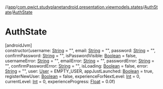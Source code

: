 //[app](../../../index.md)/[com.qwict.studyplanetandroid.presentation.viewmodels.states](../index.md)/[AuthState](index.md)/[AuthState](-auth-state.md)

# AuthState

[androidJvm]\
constructor(username: [String](https://kotlinlang.org/api/latest/jvm/stdlib/kotlin/-string/index.html) = &quot;&quot;, email: [String](https://kotlinlang.org/api/latest/jvm/stdlib/kotlin/-string/index.html) = &quot;&quot;, password: [String](https://kotlinlang.org/api/latest/jvm/stdlib/kotlin/-string/index.html) = &quot;&quot;, confirmPassword: [String](https://kotlinlang.org/api/latest/jvm/stdlib/kotlin/-string/index.html) = &quot;&quot;, isPasswordVisible: [Boolean](https://kotlinlang.org/api/latest/jvm/stdlib/kotlin/-boolean/index.html) = false, usernameError: [String](https://kotlinlang.org/api/latest/jvm/stdlib/kotlin/-string/index.html) = &quot;&quot;, emailError: [String](https://kotlinlang.org/api/latest/jvm/stdlib/kotlin/-string/index.html) = &quot;&quot;, passwordError: [String](https://kotlinlang.org/api/latest/jvm/stdlib/kotlin/-string/index.html) = &quot;&quot;, confirmPasswordError: [String](https://kotlinlang.org/api/latest/jvm/stdlib/kotlin/-string/index.html) = &quot;&quot;, isLoading: [Boolean](https://kotlinlang.org/api/latest/jvm/stdlib/kotlin/-boolean/index.html) = false, error: [String](https://kotlinlang.org/api/latest/jvm/stdlib/kotlin/-string/index.html) = &quot;&quot;, user: [User](../../com.qwict.studyplanetandroid.domain.model/-user/index.md) = EMPTY_USER, appJustLaunched: [Boolean](https://kotlinlang.org/api/latest/jvm/stdlib/kotlin/-boolean/index.html) = true, registerNewUser: [Boolean](https://kotlinlang.org/api/latest/jvm/stdlib/kotlin/-boolean/index.html) = false, experienceForNextLevel: [Int](https://kotlinlang.org/api/latest/jvm/stdlib/kotlin/-int/index.html) = 0, currentLevel: [Int](https://kotlinlang.org/api/latest/jvm/stdlib/kotlin/-int/index.html) = 0, experienceProgress: [Float](https://kotlinlang.org/api/latest/jvm/stdlib/kotlin/-float/index.html) = 0.0f)
